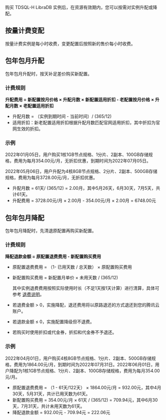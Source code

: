 购买 TDSQL-H LibraDB 实例后，在资源有效期内，您可以按需对实例升配或降配。

## 按量计费变配
按量计费实例是每小时收费，变更配置后按照新的售价每小时收费。 

## 包年包月升配
包年包月升配时，按天补足差价购买新配置。

### 计费规则

**升配费用 = 新配置按月价格 × 升配月数 × 新配置适用折扣 - 老配置按月价格 × 升配月数 × 老配置适用折扣**

- 升配月数 = （实例到期时间 - 当前时间）/ (365/12)
- 适用折扣：新老配置适用折扣根据升配月数匹配官网适用折扣，其中折扣为官网生效的折扣。

### 示例
2022年01月05日，用户购买1核1GB节点规格、1分片、2副本、100GB存储规格，费用为每月354.00元/月，无折扣优惠，到期时间为2022年07月05日。

2022年05月06日，用户升配为4核8GB节点规格、2分片、2副本、500GB存储规格，费用为每月3728.00元/月，无折扣优惠。

- 升配月数 = 61天/ (365/12) = 2.00月，其中5月26天，6月30天，7月5天，共计61天。
- 升配费用 = 3728.00元/月 × 2.00月 - 354.00元/月 × 2.00月 = 6748.00元

## 包年包月降配
包年包月降配时，先清退原配置再购买新配置。

### 计费规则

**降配退款金额 = 原配置退费费用 - 新配置购买费用**

- 原配置退费费用 = （1- 已用天数 / 总天数） × 原配置购买费用

- 新配置购买费用 = 新配置月单价 × 未用天数 / (365/12)  

  其中实例退费费用按照实际使用时长（不足1天按1天计算）进行清算，具体可参考 <a href="https://cloud.tencent.com/document/product/1488/63543" target="_blank">退费说明</a>。

 - 若退费金额 > 0，实施降配，退还费用将以原路退还的方式退还到您的腾讯云账户。

 - 若退款金额 ≤ 0，实施配置降级但不退费。

 - 若购买时使用折扣或代金券，折扣和代金券不予退还。

### 示例
2022年04月01日，用户购买4核8GB节点规格、1分片、2副本、500GB存储规格，费用为1864.00元/月，到期时间为2022年07月31日。2022年06月01日，用户降配为1核1GB节点规格、1分片、2副本、100GB存储规格，费用为每月354.00元/月。

- 原配置退费费用 = （1 - 61天/122天） × 1864.00元/月 = 932.00元，其中4月30天，5月31天，共计已用天数为61天。
- 新配置购买费用 = 354.00元/月 × 61天 / (365/12)  = 709.94元，其中6月30天，7月31天，共计未用天数为61天。
- 降配退款金额 = 932.00元 - 709.94元 = 222.06元

